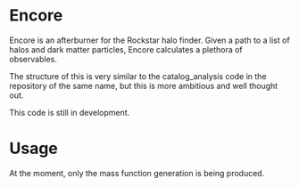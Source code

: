Encore
======
Encore is an afterburner for the Rockstar halo finder. 
Given a path to a list of halos and dark matter particles, 
Encore calculates a plethora of observables.

The structure of this is very similar to the catalog_analysis
code in the repository of the same name, but this is more
ambitious and well thought out.

This code is still in development.

Usage
=====
At the moment, only the mass function generation is being produced.